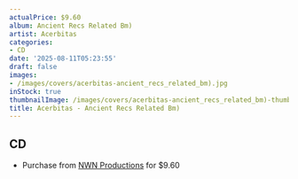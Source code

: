 ```yaml
---
actualPrice: $9.60
album: Ancient Recs Related Bm)
artist: Acerbitas
categories:
- CD
date: '2025-08-11T05:23:55'
draft: false
images:
- /images/covers/acerbitas-ancient_recs_related_bm).jpg
inStock: true
thumbnailImage: /images/covers/acerbitas-ancient_recs_related_bm)-thumb.jpg
title: Acerbitas - Ancient Recs Related Bm)
---
```


## CD
* Purchase from [NWN Productions](http://shop.nwnprod.com/index.php?route=product/product&path=93&product_id=4381&sort=pd.name&order=ASC) for $9.60
